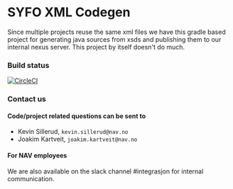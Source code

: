 # SYFO XML Codegen
Since multiple projects reuse the same xml files we have this gradle based project for generating java sources from xsds
and publishing them to our internal nexus server. This project by itself doesn't do much.

### Build status
[![CircleCI](https://circleci.com/gh/navikt/syfo-xml-codegen/tree/master.svg?style=svg)](https://circleci.com/gh/navikt/syfo-xml-codegen/tree/master)

### Contact us
#### Code/project related questions can be sent to 
* Kevin Sillerud, `kevin.sillerud@nav.no`
* Joakim Kartveit, `joakim.kartveit@nav.no`

#### For NAV employees
We are also available on the slack channel #integrasjon for internal communication.
